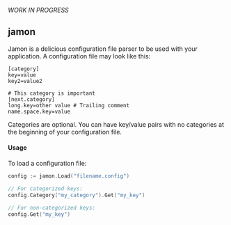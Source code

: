 _WORK IN PROGRESS_


## jamon 

Jamon is a delicious configuration file parser to be used with your application. A configuration file may look like this:

```
[category]
key=value
key2=value2

# This category is important
[next.category]
long.key=other value # Trailing comment
name.space.key=value
```

Categories are optional. You can have key/value pairs with no categories at the beginning of your configuration file.

#### Usage

To load a configuration file:

```go
config := jamon.Load("filename.config")

// For categorized keys:
config.Category("my_category").Get("my_key")

// For non-categorized keys:
config.Get("my_key")
```
